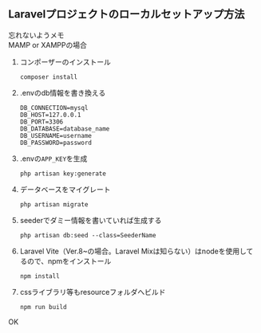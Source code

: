 ## Laravelプロジェクトのローカルセットアップ方法

忘れないようメモ  
MAMP or XAMPPの場合

1. コンポーザーのインストール

	~~~
	composer install
	~~~



2. .envのdb情報を書き換える
	~~~
	DB_CONNECTION=mysql
	DB_HOST=127.0.0.1
	DB_PORT=3306
	DB_DATABASE=database_name
	DB_USERNAME=username
	DB_PASSWORD=password
	~~~



3. .envの`APP_KEY`を生成
	~~~
	php artisan key:generate
	~~~

4. データベースをマイグレート
	~~~
	php artisan migrate
	~~~

5. seederでダミー情報を書いていれば生成する
	~~~
	php artisan db:seed --class=SeederName
	~~~

6. Laravel Vite（Ver.8~の場合。Laravel Mixは知らない）はnodeを使用してるので、npmをインストール
	~~~
	npm install
	~~~

7. cssライブラリ等もresourceフォルダへビルド
	~~~
	npm run build
	~~~

OK